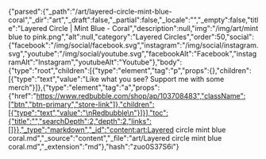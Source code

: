{"parsed":{"_path":"/art/layered-circle-mint-blue-coral","_dir":"art","_draft":false,"_partial":false,"_locale":"","_empty":false,"title":"Layered Circle | Mint Blue - Coral","description":null,"img":"/img/art/mint blue to pink.png","alt":null,"category":"Layered Circles","order":50,"social":{"facebook":"/img/social/facebook.svg","instagram":"/img/social/instagram.svg","youtube":"/img/social/youtube.svg","facebookAlt":"Facebook","instagramAlt":"Instagram","youtubeAlt":"Youtube"},"body":{"type":"root","children":[{"type":"element","tag":"p","props":{},"children":[{"type":"text","value":"Like what you see? Support me with some merch"}]},{"type":"element","tag":"a","props":{"href":"https://www.redbubble.com/shop/ap/103708483","className":["btn","btn-primary","store-link"]},"children":[{"type":"text","value":"\nRedbubble\n"}]}],"toc":{"title":"","searchDepth":2,"depth":2,"links":[]}},"_type":"markdown","_id":"content:art:Layered circle mint blue coral.md","_source":"content","_file":"art/Layered circle mint blue coral.md","_extension":"md"},"hash":"zuo0S37S6i"}
